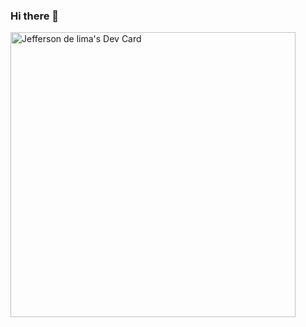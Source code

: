 ### Hi there 👋

<a href="https://app.daily.dev/jhefflg"><img src="https://api.daily.dev/devcards/v2/04vveCznswvMPmMzzXMWv.png?type=default&r=kku" width="456" alt="Jefferson de lima's Dev Card"/></a>

<!--
**jhefflg/jhefflg** is a ✨ _special_ ✨ repository because its `README.md` (this file) appears on your GitHub profile.

Here are some ideas to get you started:

- 🔭 I’m currently working on ...
- 🌱 I’m currently learning ...
- 👯 I’m looking to collaborate on ...
- 🤔 I’m looking for help with ...
- 💬 Ask me about ...
- 📫 How to reach me: ...
- 😄 Pronouns: ...
- ⚡ Fun fact: ...
-->
